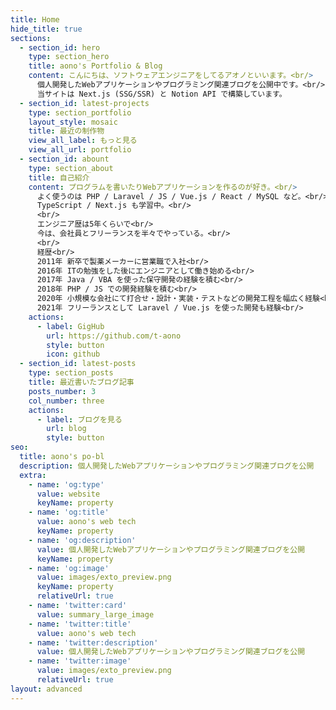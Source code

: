 ```yaml
---
title: Home
hide_title: true
sections:
  - section_id: hero
    type: section_hero
    title: aono's Portfolio & Blog
    content: こんにちは、ソフトウェアエンジニアをしてるアオノといいます。<br/>
      個人開発したWebアプリケーションやプログラミング関連ブログを公開中です。<br/>
      当サイトは Next.js (SSG/SSR) と Notion API で構築しています。
  - section_id: latest-projects
    type: section_portfolio
    layout_style: mosaic
    title: 最近の制作物
    view_all_label: もっと見る
    view_all_url: portfolio
  - section_id: abount
    type: section_about
    title: 自己紹介
    content: プログラムを書いたりWebアプリケーションを作るのが好き。<br/>
      よく使うのは PHP / Laravel / JS / Vue.js / React / MySQL など。<br/>
      TypeScript / Next.js も学習中。<br/>
      <br/>
      エンジニア歴は5年くらいで<br/>
      今は、会社員とフリーランスを半々でやっている。<br/>
      <br/>
      経歴<br/>
      2011年 新卒で製薬メーカーに営業職で入社<br/>
      2016年 ITの勉強をした後にエンジニアとして働き始める<br/>
      2017年 Java / VBA を使った保守開発の経験を積む<br/>
      2018年 PHP / JS での開発経験を積む<br/>
      2020年 小規模な会社にて打合せ・設計・実装・テストなどの開発工程を幅広く経験<br/>
      2021年 フリーランスとして Laravel / Vue.js を使った開発も経験<br/>
    actions:
      - label: GigHub
        url: https://github.com/t-aono
        style: button
        icon: github
  - section_id: latest-posts
    type: section_posts
    title: 最近書いたブログ記事
    posts_number: 3
    col_number: three
    actions:
      - label: ブログを見る
        url: blog
        style: button
seo:
  title: aono's po-bl
  description: 個人開発したWebアプリケーションやプログラミング関連ブログを公開
  extra:
    - name: 'og:type'
      value: website
      keyName: property
    - name: 'og:title'
      value: aono's web tech
      keyName: property
    - name: 'og:description'
      value: 個人開発したWebアプリケーションやプログラミング関連ブログを公開
      keyName: property
    - name: 'og:image'
      value: images/exto_preview.png
      keyName: property
      relativeUrl: true
    - name: 'twitter:card'
      value: summary_large_image
    - name: 'twitter:title'
      value: aono's web tech
    - name: 'twitter:description'
      value: 個人開発したWebアプリケーションやプログラミング関連ブログを公開
    - name: 'twitter:image'
      value: images/exto_preview.png
      relativeUrl: true
layout: advanced
---
```

